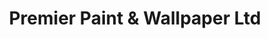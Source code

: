 ---
title: "Premier Paint & Wallpaper Ltd"
url: /gateshead/premier-paint-und-wallpaper-ltd/
shop: Baumarkt
---